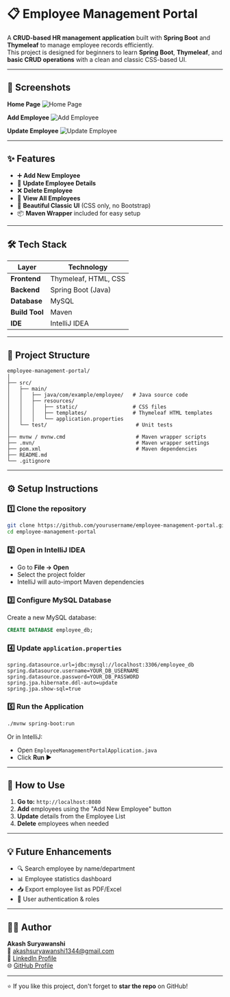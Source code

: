 # 📋 Employee Management Portal

A **CRUD-based HR management application** built with **Spring Boot** and **Thymeleaf** to manage employee records efficiently.  
This project is designed for beginners to learn **Spring Boot**, **Thymeleaf**, and **basic CRUD operations** with a clean and classic CSS-based UI.

---

## 📸 Screenshots

**Home Page**
![Home Page](screenshots/home.png)

**Add Employee**
![Add Employee](screenshots/add-employee.png)

**Update Employee**
![Update Employee](screenshots/update-employee.png)

---

## ✨ Features

- ➕ **Add New Employee**
- 📝 **Update Employee Details**
- ❌ **Delete Employee**
- 📄 **View All Employees**
- 🎨 **Beautiful Classic UI** (CSS only, no Bootstrap)
- 📦 **Maven Wrapper** included for easy setup

---

## 🛠 Tech Stack

| Layer          | Technology           |
|----------------|----------------------|
| **Frontend**   | Thymeleaf, HTML, CSS |
| **Backend**    | Spring Boot (Java)   |
| **Database**   | MySQL                |
| **Build Tool** | Maven                |
| **IDE**        | IntelliJ IDEA        |

---

## 📂 Project Structure

```
employee-management-portal/
│
├── src/
│   ├── main/
│   │   ├── java/com/example/employee/   # Java source code
│   │   ├── resources/
│   │   │   ├── static/                  # CSS files
│   │   │   ├── templates/               # Thymeleaf HTML templates
│   │   │   └── application.properties
│   └── test/                             # Unit tests
│
├── mvnw / mvnw.cmd                       # Maven wrapper scripts
├── .mvn/                                 # Maven wrapper settings
├── pom.xml                               # Maven dependencies
├── README.md
└── .gitignore
```

---

## ⚙️ Setup Instructions

### 1️⃣ Clone the repository
```bash
git clone https://github.com/yourusername/employee-management-portal.git
cd employee-management-portal
```

### 2️⃣ Open in IntelliJ IDEA
- Go to **File → Open**
- Select the project folder
- IntelliJ will auto-import Maven dependencies

### 3️⃣ Configure MySQL Database
Create a new MySQL database:
```sql
CREATE DATABASE employee_db;
```

### 4️⃣ Update `application.properties`
```properties
spring.datasource.url=jdbc:mysql://localhost:3306/employee_db
spring.datasource.username=YOUR_DB_USERNAME
spring.datasource.password=YOUR_DB_PASSWORD
spring.jpa.hibernate.ddl-auto=update
spring.jpa.show-sql=true
```

### 5️⃣ Run the Application
```bash
./mvnw spring-boot:run
```
Or in IntelliJ:
- Open `EmployeeManagementPortalApplication.java`
- Click **Run ▶**

---

## 🚀 How to Use

1. **Go to:** `http://localhost:8080`
2. **Add** employees using the "Add New Employee" button
3. **Update** details from the Employee List
4. **Delete** employees when needed

---

## 💡 Future Enhancements

- 🔍 Search employee by name/department
- 📊 Employee statistics dashboard
- 📥 Export employee list as PDF/Excel
- 👤 User authentication & roles

---

## 👨‍💻 Author

**Akash Suryawanshi**  
📧 [akashsuryawanshi1344@gmail.com](mailto:akashsuryawanshi1344@gmail.com)  
💼 [LinkedIn Profile](https://linkedin.com/in/akashsuryawanshi04)  
🌐 [GitHub Profile](https://github.com/akashsuryawanshi04)

---

⭐ If you like this project, don't forget to **star the repo** on GitHub!
